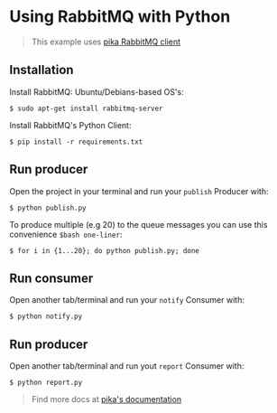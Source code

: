 # Using RabbitMQ with Python

> This example uses [pika RabbitMQ client](https://github.com/pika/pika)

## Installation

Install RabbitMQ: Ubuntu/Debians-based OS's:

```
$ sudo apt-get install rabbitmq-server
```

Install RabbitMQ's Python Client:

```
$ pip install -r requirements.txt
```

## Run producer

Open the project in your terminal and run your `publish` Producer with:

```
$ python publish.py
```

To produce multiple (e.g 20) to the queue messages you can use this convenience `$bash one-liner`:
```
$ for i in {1...20}; do python publish.py; done
```


## Run consumer
 
Open another tab/terminal and run your `notify` Consumer with:

```
$ python notify.py
```

## Run producer

Open another tab/terminal and run yout `report` Consumer with:
```
$ python report.py
```

> Find more docs at [pika's documentation](https://pika.readthedocs.io/en/stable/index.html)
